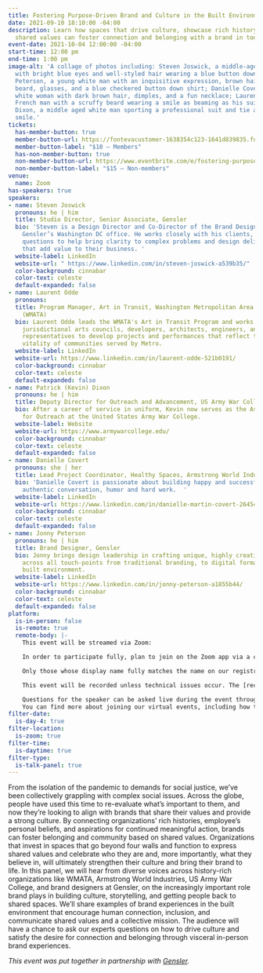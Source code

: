 ```yaml
---
title: Fostering Purpose-Driven Brand and Culture in the Built Environment
date: 2021-09-10 18:10:00 -04:00
description: Learn how spaces that drive culture, showcase rich history, and celebrate
  shared values can foster connection and belonging with a brand in today’s world.
event-date: 2021-10-04 12:00:00 -04:00
start-time: 12:00 pm
end-time: 1:00 pm
image-alt: 'A collage of photos including: Steven Joswick, a middle-aged white man
  with bright blue eyes and well-styled hair wearing a blue button down shirt; Jonny
  Peterson, a young white man with an inquisitive expression, brown hair, a brown
  beard, glasses, and a blue checkered button down shirt; Danielle Covert, a young
  white woman with dark brown hair, dimples, and a fun necklace; Laurent Odde, a middle-aged
  French man with a scruffy beard wearing a smile as beaming as his suit; and Kevin
  Dixon, a middle aged white man sporting a professional suit and tie and an approachable
  smile.'
tickets:
  has-member-button: true
  member-button-url: https://fontevacustomer-1638354c123-1641d839835.force.com/services/oauth2/authorize?client_id=3MVG9nthuDc9owbcOq7_07W.HriOQQPWTbMkrpOla.ajDQlTHf4_uby_mhwylcX.mJBU2O2SppTiZMS0J_HJd&response_type=code&redirect_uri=https://ikit.aiga.org/ikit_national_util/ikit-national-util-sso-redirect/&state=https%3A%2F%2Fdc.aiga.org%2F%3Fpost_type%3Dikit_event%26p%3D447800%26redirect_source%3Deventbrite_register
  member-button-label: "$10 — Members"
  has-non-member-button: true
  non-member-button-url: https://www.eventbrite.com/e/fostering-purpose-driven-brand-and-culture-in-the-built-environment-tickets-170371180788
  non-member-button-label: "$15 — Non-members"
venue:
  name: Zoom
has-speakers: true
speakers:
- name: Steven Joswick
  pronouns: he | him
  title: Studio Director, Senior Associate, Gensler
  bio: 'Steven is a Design Director and Co-Director of the Brand Design studio in
    Gensler’s Washington DC office. He works closely with his clients, asking hard
    questions to help bring clarity to complex problems and design delightful experiences
    that add value to their business. '
  website-label: LinkedIn
  website-url: " https://www.linkedin.com/in/steven-joswick-a539b35/"
  color-background: cinnabar
  color-text: celeste
  default-expanded: false
- name: Laurent Odde
  pronouns: 
  title: Program Manager, Art in Transit, Washington Metropolitan Area Transit Authority
    (WMATA)
  bio: Laurent Odde leads the WMATA's Art in Transit Program and works with artists,
    jurisdictional arts councils, developers, architects, engineers, and community
    representatives to develop projects and performances that reflect the spirit and
    vitality of communities served by Metro.
  website-label: LinkedIn
  website-url: https://www.linkedin.com/in/laurent-odde-521b0191/
  color-background: cinnabar
  color-text: celeste
  default-expanded: false
- name: Patrick (Kevin) Dixon
  pronouns: he | him
  title: Deputy Director for Outreach and Advancement, US Army War College
  bio: After a career of service in uniform, Kevin now serves as the Assistant Commandant
    for Outreach at the United States Army War College.
  website-label: Website
  website-url: https://www.armywarcollege.edu/
  color-background: cinnabar
  color-text: celeste
  default-expanded: false
- name: Danielle Covert
  pronouns: she | her
  title: Lead Project Coordinator, Healthy Spaces, Armstrong World Industries
  bio: 'Danielle Covert is passionate about building happy and successful teams, through
    authentic conversation, humor and hard work.  '
  website-label: LinkedIn
  website-url: https://www.linkedin.com/in/danielle-martin-covert-264549169/
  color-background: cinnabar
  color-text: celeste
  default-expanded: false
- name: Jonny Peterson
  pronouns: he | him
  title: Brand Designer, Gensler
  bio: Jonny brings design leadership in crafting unique, highly creative solutions
    across all touch-points from traditional branding, to digital formats, to the
    built environment.
  website-label: LinkedIn
  website-url: https://www.linkedin.com/in/jonny-peterson-a1855b44/
  color-background: cinnabar
  color-text: celeste
  default-expanded: false
platform:
  is-in-person: false
  is-remote: true
  remote-body: |-
    This event will be streamed via Zoom:

    In order to participate fully, plan to join on the Zoom app via a computer, tablet, or mobile device with enough bandwidth to support viewing video.

    Only those whose display name fully matches the name on our registration list will be admitted from the waiting room, in order to ensure only those who have registered for the event are able to attend — and to create space for intimate conversations.

    This event will be recorded unless technical issues occur. The [recordings will be shared in the AIGA DC recordings archive](https://dc.aiga.org/introducing-the-aiga-dc-event-recordings-archive/) for AIGA members to rewatch or catch up on at a later date. <i>(You can [register for a membership](https://dc.aiga.org/membership/membership-rates/) on our website for just $50 for a year.)</i>

    Questions for the speaker can be asked live during the event through the chat.
    You can find more about joining our virtual events, including how to connect, directions to troubleshoot, and information about our refund policy in our [FAQs](https://dcdesignweek.org/faqs/).
filter-date:
  is-day-4: true
filter-location:
  is-zoom: true
filter-time:
  is-daytime: true
filter-type:
  is-talk-panel: true
---
```


From the isolation of the pandemic to demands for social justice, we’ve been collectively grappling with complex social issues. Across the globe, people have used this time to re-evaluate what’s important to them, and now they’re looking to align with brands that share their values and provide a strong culture. By connecting organizations’ rich histories, employee’s personal beliefs, and aspirations for continued meaningful action, brands can foster belonging and community based on shared values. Organizations that invest in spaces that go beyond four walls and function to express shared values and celebrate who they are and, more importantly, what they believe in, will ultimately strengthen their culture and bring their brand to life. In this panel, we will hear from diverse voices across history-rich organizations like WMATA, Armstrong World Industries, US Army War College, and brand designers at Gensler, on the increasingly important role brand plays in building culture, storytelling, and getting people back to shared spaces. We’ll share examples of brand experiences in the built environment that encourage human connection, inclusion, and communicate shared values and a collective mission. The audience will have a chance to ask our experts questions on how to drive culture and satisfy the desire for connection and belonging through visceral in-person brand experiences. 

<i>This event was put together in partnership with <a href="https://www.gensler.com/">Gensler</a>.</i>
